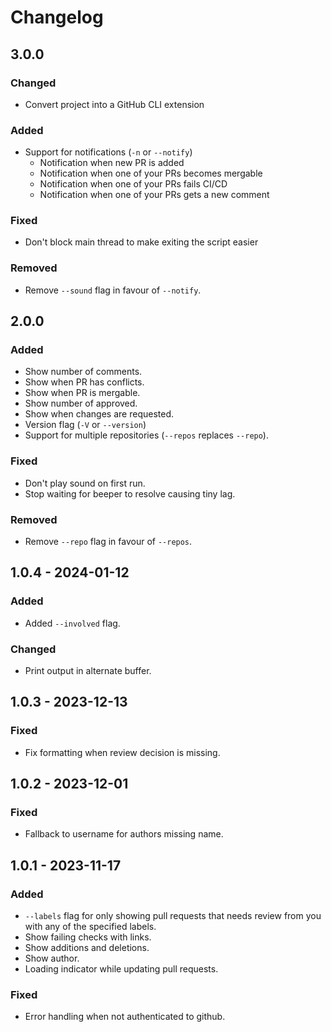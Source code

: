 # Changelog

## 3.0.0

### Changed
- Convert project into a GitHub CLI extension

### Added

- Support for notifications (`-n` or `--notify`)
  - Notification when new PR is added
  - Notification when one of your PRs becomes mergable
  - Notification when one of your PRs fails CI/CD
  - Notification when one of your PRs gets a new comment

### Fixed

- Don't block main thread to make exiting the script easier

### Removed

- Remove `--sound` flag in favour of `--notify`.

## 2.0.0

### Added

- Show number of comments.
- Show when PR has conflicts.
- Show when PR is mergable.
- Show number of approved.
- Show when changes are requested.
- Version flag (`-V` or `--version`)
- Support for multiple repositories (`--repos` replaces `--repo`).

### Fixed

- Don't play sound on first run.
- Stop waiting for beeper to resolve causing tiny lag.

### Removed

- Remove `--repo` flag in favour of `--repos`.

## 1.0.4 - 2024-01-12

### Added

- Added `--involved` flag.

### Changed

- Print output in alternate buffer.

## 1.0.3 - 2023-12-13

### Fixed

- Fix formatting when review decision is missing.

## 1.0.2 - 2023-12-01

### Fixed

- Fallback to username for authors missing name.

## 1.0.1 - 2023-11-17

### Added

- `--labels` flag for only showing pull requests that needs review from you with any of the specified labels.
- Show failing checks with links.
- Show additions and deletions.
- Show author.
- Loading indicator while updating pull requests.

### Fixed

- Error handling when not authenticated to github.
